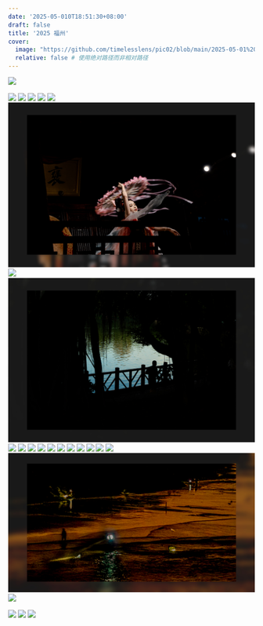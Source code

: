 ```yaml
---
date: '2025-05-010T18:51:30+08:00'
draft: false
title: '2025 福州'
cover:
  image: "https://github.com/timelesslens/pic02/blob/main/2025-05-01%20%E7%A6%8F%E5%B7%9E/1749295673054.jpg?raw=true" # 您可以使用文章中已有的图片或其他图片
  relative: false # 使用绝对路径而非相对路径
---
```


![](https://github.com/timelesslens/pic02/blob/main/2025-05-01%20%E7%A6%8F%E5%B7%9E/1749295673054.jpg?raw=true)

![](https://github.com/timelesslens/pic02/blob/main/2025-05-01%20%E7%A6%8F%E5%B7%9E/1749295673025.jpg?raw=true)
![](https://github.com/timelesslens/pic02/blob/main/2025-05-01%20%E7%A6%8F%E5%B7%9E/1749295672566.jpg?raw=true)
![](https://github.com/timelesslens/pic02/blob/main/2025-05-01%20%E7%A6%8F%E5%B7%9E/1749295672584.jpg?raw=true)
![](https://github.com/timelesslens/pic02/blob/main/2025-05-01%20%E7%A6%8F%E5%B7%9E/1749295672605.jpg?raw=true)
![](https://github.com/timelesslens/pic02/blob/main/2025-05-01%20%E7%A6%8F%E5%B7%9E/1749295672624.jpg?raw=true)
![](https://github.com/timelesslens/pic02/blob/main/2025-05-01%20%E7%A6%8F%E5%B7%9E/1749295672645.jpg?raw=true)
![](https://github.com/timelesslens/pic02/blob/main/2025-05-01%20%E7%A6%8F%E5%B7%9E/1749295672666.jpg?raw=true)
![](https://github.com/timelesslens/pic02/blob/main/2025-05-01%20%E7%A6%8F%E5%B7%9E/1749295672688.jpg?raw=true)
![](https://github.com/timelesslens/pic02/blob/main/2025-05-01%20%E7%A6%8F%E5%B7%9E/1749295672708.jpg?raw=true)
![](https://github.com/timelesslens/pic02/blob/main/2025-05-01%20%E7%A6%8F%E5%B7%9E/1749295672729.jpg?raw=true)
![](https://github.com/timelesslens/pic02/blob/main/2025-05-01%20%E7%A6%8F%E5%B7%9E/1749295672750.jpg?raw=true)
![](https://github.com/timelesslens/pic02/blob/main/2025-05-01%20%E7%A6%8F%E5%B7%9E/1749295672771.jpg?raw=true)
![](https://github.com/timelesslens/pic02/blob/main/2025-05-01%20%E7%A6%8F%E5%B7%9E/1749295672790.jpg?raw=true)
![](https://github.com/timelesslens/pic02/blob/main/2025-05-01%20%E7%A6%8F%E5%B7%9E/1749295672808.jpg?raw=true)
![](https://github.com/timelesslens/pic02/blob/main/2025-05-01%20%E7%A6%8F%E5%B7%9E/1749295672825.jpg?raw=true)
![](https://github.com/timelesslens/pic02/blob/main/2025-05-01%20%E7%A6%8F%E5%B7%9E/1749295673025.jpg?raw=true)
![](https://github.com/timelesslens/pic02/blob/main/2025-05-01%20%E7%A6%8F%E5%B7%9E/1749295672874.jpg?raw=true)
![](https://github.com/timelesslens/pic02/blob/main/2025-05-01%20%E7%A6%8F%E5%B7%9E/1749295672890.jpg?raw=true)
![](https://github.com/timelesslens/pic02/blob/main/2025-05-01%20%E7%A6%8F%E5%B7%9E/1749295672903.jpg?raw=true)
![](https://github.com/timelesslens/pic02/blob/main/2025-05-01%20%E7%A6%8F%E5%B7%9E/1749295672919.jpg?raw=true)
![](https://github.com/timelesslens/pic02/blob/main/2025-05-01%20%E7%A6%8F%E5%B7%9E/1749295672938.jpg?raw=true)

![](https://github.com/timelesslens/pic02/blob/main/2025-05-01%20%E7%A6%8F%E5%B7%9E/1749295672956.jpg?raw=true)
![](https://github.com/timelesslens/pic02/blob/main/2025-05-01%20%E7%A6%8F%E5%B7%9E/1749295672981.jpg?raw=true)
![](https://github.com/timelesslens/pic02/blob/main/2025-05-01%20%E7%A6%8F%E5%B7%9E/1749295673006.jpg?raw=true)



